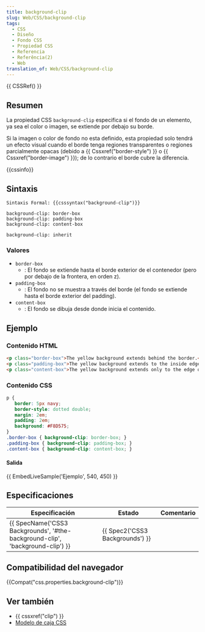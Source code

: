 ```yaml
---
title: background-clip
slug: Web/CSS/background-clip
tags:
  - CSS
  - Diseño
  - Fondo CSS
  - Propiedad CSS
  - Referencia
  - Referência(2)
  - Web
translation_of: Web/CSS/background-clip
---
```


{{ CSSRef() }}

## Resumen

La propiedad CSS `background-clip` especifica si el fondo de un elemento, ya sea el color o imagen, se extiende por debajo su borde.

Si la imagen o color de fondo no esta definido, esta propiedad solo tendrá un efecto visual cuando el borde tenga regiones transparentes o regiones parcialmente opacas (debido a {{ Cssxref("border-style") }} o {{ Cssxref("border-image") }}); de lo contrario el borde cubre la diferencia.

{{cssinfo}}

## Sintaxis

```
Sintaxis Formal: {{csssyntax("background-clip")}}
```

```
background-clip: border-box
background-clip: padding-box
background-clip: content-box

background-clip: inherit
```

### Valores

- `border-box`
  - : El fondo se extiende hasta el borde exterior de el contenedor (pero por debajo de la frontera, en orden z).
- `padding-box`
  - : El fondo no se muestra a través del borde (el fondo se extiende hasta el borde exterior del padding).
- `content-box`
  - : El fondo se dibuja desde donde inicia el contenido.

## Ejemplo

### Contenido HTML

```html
<p class="border-box">The yellow background extends behind the border.</p>
<p class="padding-box">The yellow background extends to the inside edge of the border.</p>
<p class="content-box">The yellow background extends only to the edge of the content box.</p>
```

### Contenido CSS

```css
p {
   border: 5px navy;
   border-style: dotted double;
   margin: 2em;
   padding: 2em;
   background: #F8D575;
}
.border-box { background-clip: border-box; }
.padding-box { background-clip: padding-box; }
.content-box { background-clip: content-box; }
```

#### Salida

{{ EmbedLiveSample('Ejemplo', 540, 450) }}

## Especificaciones

| Especificación                                                                                           | Estado                                   | Comentario |
| -------------------------------------------------------------------------------------------------------- | ---------------------------------------- | ---------- |
| {{ SpecName('CSS3 Backgrounds', '#the-background-clip', 'background-clip') }} | {{ Spec2('CSS3 Backgrounds') }} |            |

## Compatibilidad del navegador

{{Compat("css.properties.background-clip")}}

## Ver también

- {{ cssxref("clip") }}
- [Modelo de caja CSS](/es/docs/Web/CSS/box_model)
